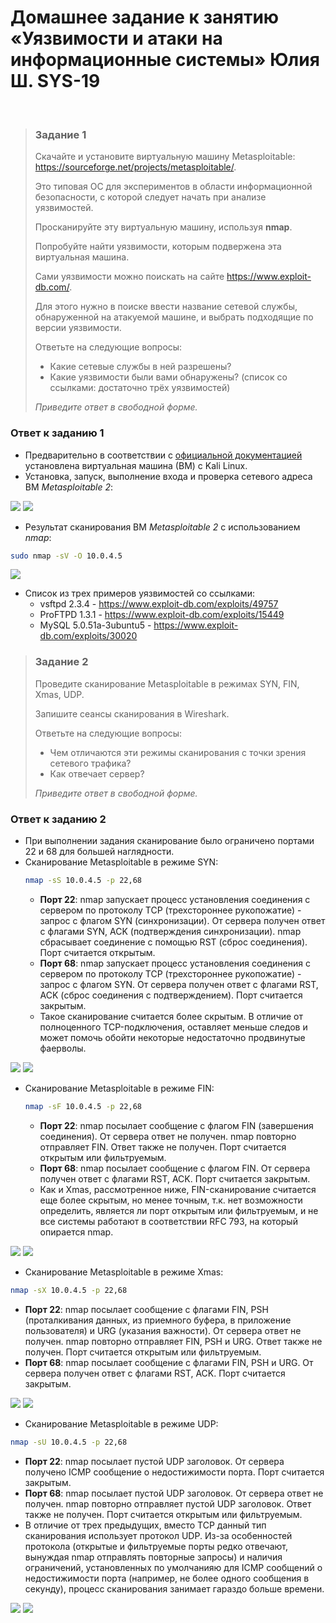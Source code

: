 # Домашнее задание к занятию «Уязвимости и атаки на информационные системы» Юлия Ш. SYS-19
$~$
> ### Задание 1
> 
> Скачайте и установите виртуальную машину Metasploitable: https://sourceforge.net/projects/metasploitable/.
> 
> Это типовая ОС для экспериментов в области информационной безопасности, с которой следует начать при анализе уязвимостей.
> 
> Просканируйте эту виртуальную машину, используя **nmap**.
> 
> Попробуйте найти уязвимости, которым подвержена эта виртуальная машина.
> 
> Сами уязвимости можно поискать на сайте https://www.exploit-db.com/.
> 
> Для этого нужно в поиске ввести название сетевой службы, обнаруженной на атакуемой машине, и выбрать подходящие по версии уязвимости.
> 
> Ответьте на следующие вопросы:
> 
> - Какие сетевые службы в ней разрешены?
> - Какие уязвимости были вами обнаружены? (список со ссылками: достаточно трёх уязвимостей)
>   
> *Приведите ответ в свободной форме.*  
### Ответ к заданию 1
* Предварительно в соответствии с [официальной документацией](https://www.kali.org/docs/virtualization/import-premade-virtualbox/) установлена виртуальная машина (ВМ) с Kali Linux.
* Установка, запуск, выполнение входа и проверка сетевого адреса ВМ *Metasploitable 2*:
  
![](img/syssec-1.1.1.png)
![](img/syssec-1.1.2.png)
  
* Результат сканирования ВМ *Metasploitable 2* с использованием *nmap*:
```bash
sudo nmap -sV -O 10.0.4.5
```
  
![](img/syssec-1.1.3.png)
  
* Список из трех примеров уязвимостей со ссылками:
  - vsftpd 2.3.4 - https://www.exploit-db.com/exploits/49757
  - ProFTPD 1.3.1 - https://www.exploit-db.com/exploits/15449
  - MySQL 5.0.51a-3ubuntu5 -  https://www.exploit-db.com/exploits/30020
  
> ### Задание 2
> 
> Проведите сканирование Metasploitable в режимах SYN, FIN, Xmas, UDP.
> 
> Запишите сеансы сканирования в Wireshark.
> 
> Ответьте на следующие вопросы:
> 
> - Чем отличаются эти режимы сканирования с точки зрения сетевого трафика?
> - Как отвечает сервер?
> 
> *Приведите ответ в свободной форме.*
### Ответ к заданию 2
* При выполнении задания сканирование было ограничено портами 22 и 68 для большей наглядности.
* Сканирование Metasploitable в режиме SYN:
  ```bash
  nmap -sS 10.0.4.5 -p 22,68
  ```
  - **Порт 22**: nmap запускает процесс установления соединения с сервером по протоколу TCP (трехстороннее рукопожатие) - запрос с флагом SYN (синхронизации). От сервера получен ответ с флагами SYN, ACK (подтверждения синхронизации). nmap сбрасывает соединение с помощью RST (сброс соединения). Порт считается открытым.
  - **Порт 68**: nmap запускает процесс установления соединения с сервером по протоколу TCP (трехстороннее рукопожатие) - запрос с флагом SYN. От сервера получен ответ с флагами RST, ACK (сброс соединения с подтверждением). Порт считается закрытым.
  - Такое сканирование считается более скрытым. В отличие от полноценного TCP-подключения, оставляет меньше следов и может помочь обойти некоторые недостаточно продвинутые фаерволы.
    
![](img/syssec-1.2.1.png)
![](img/syssec-1.2.2.png)
  
* Сканирование Metasploitable в режиме FIN:
  ```bash
  nmap -sF 10.0.4.5 -p 22,68
  ```
  - **Порт 22**: nmap посылает сообщение с флагом FIN (завершения соединения). От сервера ответ не получен. nmap повторно отправляет FIN. Ответ также не получен. Порт считается открытым или фильтруемым.
  - **Порт 68**: nmap посылает сообщение с флагом FIN. От сервера получен ответ с флагами RST, ACK. Порт считается закрытым.
  - Как и Xmas, рассмотренное ниже, FIN-сканирование считается еще более скрытым, но менее точным, т.к. нет возможности определить, является ли порт открытым или фильтруемым, и не все системы работают в соответствии RFC 793, на который опирается nmap.
  
![](img/syssec-1.2.3.png)
![](img/syssec-1.2.4.png)
  
* Сканирование Metasploitable в режиме Xmas:
```bash
nmap -sX 10.0.4.5 -p 22,68
```
  - **Порт 22**: nmap посылает сообщение с флагами FIN, PSH (проталкивания данных, из приемного буфера, в приложение пользователя) и URG (указания важности). От сервера ответ не получен. nmap повторно отправляет FIN, PSH и URG. Ответ также не получен. Порт считается открытым или фильтруемым.
  - **Порт 68**: nmap посылает сообщение с флагами FIN, PSH и URG. От сервера получен ответ с флагами RST, ACK. Порт считается закрытым.

![](img/syssec-1.2.5.png)
![](img/syssec-1.2.6.png)
  
* Сканирование Metasploitable в режиме UDP:
```bash
nmap -sU 10.0.4.5 -p 22,68
```
  - **Порт 22**: nmap посылает пустой UDP заголовок. От сервера получено ICMP сообщение о недостижимости порта. Порт считается закрытым.
  - **Порт 68**: nmap посылает пустой UDP заголовок. От сервера ответ не получен. nmap повторно отправляет пустой UDP заголовок. Ответ также не получен. Порт считается открытым или фильтруемым.
  - В отличие от трех предыдущих, вместо TCP данный тип сканирования использует протокол UDP. Из-за особенностей протокола (открытые и фильтруемые порты редко отвечают, вынуждая nmap отправлять повторные запросы) и наличия ограничений, установленных по умолчанияю для ICMP сообщений о недостижимости порта (например, не более одного сообщения в секунду), процесс сканирования занимает гараздо больше времени.
  
![](img/syssec-1.2.7.png)
![](img/syssec-1.2.8.png)

